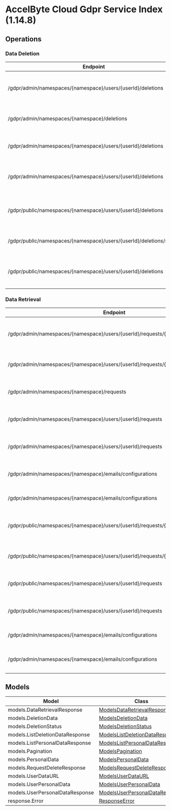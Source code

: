 [//]: # (<< Code generated. DO NOT EDIT!)

[//]: # (<< template file: accelbyte_cloud_py_codegen)

# AccelByte Cloud Gdpr Service Index (1.14.8)


## Operations

### Data Deletion
| Endpoint | Method | ID | Class | Wrapper | Example |
|---|---|---|---|---|---|
| /gdpr/admin/namespaces/{namespace}/users/{userId}/deletions | DELETE | AdminCancelUserAccountDeletionRequest | [AdminCancelUserAccountDeletionRequest](../accelbyte_py_sdk/api/gdpr/operations/data_deletion/admin_cancel_user_accou_de1ba5.py) | [admin_cancel_user_account_deletion_request](../accelbyte_py_sdk/api/gdpr/wrappers/_data_deletion.py) | [accelbyte_py_sdk_cli gdpr-admin-cancel-user-account-deletion-request](../samples/cli/accelbyte_py_sdk_cli/gdpr/_admin_cancel_user_accou_de1ba5.py) |
| /gdpr/admin/namespaces/{namespace}/deletions | GET | AdminGetListDeletionDataRequest | [AdminGetListDeletionDataRequest](../accelbyte_py_sdk/api/gdpr/operations/data_deletion/admin_get_list_deletion_227d7d.py) | [admin_get_list_deletion_data_request](../accelbyte_py_sdk/api/gdpr/wrappers/_data_deletion.py) | [accelbyte_py_sdk_cli gdpr-admin-get-list-deletion-data-request](../samples/cli/accelbyte_py_sdk_cli/gdpr/_admin_get_list_deletion_227d7d.py) |
| /gdpr/admin/namespaces/{namespace}/users/{userId}/deletions | GET | AdminGetUserAccountDeletionRequest | [AdminGetUserAccountDeletionRequest](../accelbyte_py_sdk/api/gdpr/operations/data_deletion/admin_get_user_account__84ef5a.py) | [admin_get_user_account_deletion_request](../accelbyte_py_sdk/api/gdpr/wrappers/_data_deletion.py) | [accelbyte_py_sdk_cli gdpr-admin-get-user-account-deletion-request](../samples/cli/accelbyte_py_sdk_cli/gdpr/_admin_get_user_account__84ef5a.py) |
| /gdpr/admin/namespaces/{namespace}/users/{userId}/deletions | POST | AdminSubmitUserAccountDeletionRequest | [AdminSubmitUserAccountDeletionRequest](../accelbyte_py_sdk/api/gdpr/operations/data_deletion/admin_submit_user_accou_b7780f.py) | [admin_submit_user_account_deletion_request](../accelbyte_py_sdk/api/gdpr/wrappers/_data_deletion.py) | [accelbyte_py_sdk_cli gdpr-admin-submit-user-account-deletion-request](../samples/cli/accelbyte_py_sdk_cli/gdpr/_admin_submit_user_accou_b7780f.py) |
| /gdpr/public/namespaces/{namespace}/users/{userId}/deletions | DELETE | PublicCancelUserAccountDeletionRequest | [PublicCancelUserAccountDeletionRequest](../accelbyte_py_sdk/api/gdpr/operations/data_deletion/public_cancel_user_acco_16b962.py) | [public_cancel_user_account_deletion_request](../accelbyte_py_sdk/api/gdpr/wrappers/_data_deletion.py) | [accelbyte_py_sdk_cli gdpr-public-cancel-user-account-deletion-request](../samples/cli/accelbyte_py_sdk_cli/gdpr/_public_cancel_user_acco_16b962.py) |
| /gdpr/public/namespaces/{namespace}/users/{userId}/deletions/status | GET | PublicGetUserAccountDeletionStatus | [PublicGetUserAccountDeletionStatus](../accelbyte_py_sdk/api/gdpr/operations/data_deletion/public_get_user_account_09e4f2.py) | [public_get_user_account_deletion_status](../accelbyte_py_sdk/api/gdpr/wrappers/_data_deletion.py) | [accelbyte_py_sdk_cli gdpr-public-get-user-account-deletion-status](../samples/cli/accelbyte_py_sdk_cli/gdpr/_public_get_user_account_09e4f2.py) |
| /gdpr/public/namespaces/{namespace}/users/{userId}/deletions | POST | PublicSubmitUserAccountDeletionRequest | [PublicSubmitUserAccountDeletionRequest](../accelbyte_py_sdk/api/gdpr/operations/data_deletion/public_submit_user_acco_a6db4f.py) | [public_submit_user_account_deletion_request](../accelbyte_py_sdk/api/gdpr/wrappers/_data_deletion.py) | [accelbyte_py_sdk_cli gdpr-public-submit-user-account-deletion-request](../samples/cli/accelbyte_py_sdk_cli/gdpr/_public_submit_user_acco_a6db4f.py) |

### Data Retrieval
| Endpoint | Method | ID | Class | Wrapper | Example |
|---|---|---|---|---|---|
| /gdpr/admin/namespaces/{namespace}/users/{userId}/requests/{requestDate} | DELETE | AdminCancelUserPersonalDataRequest | [AdminCancelUserPersonalDataRequest](../accelbyte_py_sdk/api/gdpr/operations/data_retrieval/admin_cancel_user_perso_78952d.py) | [admin_cancel_user_personal_data_request](../accelbyte_py_sdk/api/gdpr/wrappers/_data_retrieval.py) | [accelbyte_py_sdk_cli gdpr-admin-cancel-user-personal-data-request](../samples/cli/accelbyte_py_sdk_cli/gdpr/_admin_cancel_user_perso_78952d.py) |
| /gdpr/admin/namespaces/{namespace}/users/{userId}/requests/{requestDate}/generate | POST | AdminGeneratePersonalDataURL | [AdminGeneratePersonalDataURL](../accelbyte_py_sdk/api/gdpr/operations/data_retrieval/admin_generate_personal_48c32b.py) | [admin_generate_personal_data_url](../accelbyte_py_sdk/api/gdpr/wrappers/_data_retrieval.py) | [accelbyte_py_sdk_cli gdpr-admin-generate-personal-data-url](../samples/cli/accelbyte_py_sdk_cli/gdpr/_admin_generate_personal_48c32b.py) |
| /gdpr/admin/namespaces/{namespace}/requests | GET | AdminGetListPersonalDataRequest | [AdminGetListPersonalDataRequest](../accelbyte_py_sdk/api/gdpr/operations/data_retrieval/admin_get_list_personal_424fda.py) | [admin_get_list_personal_data_request](../accelbyte_py_sdk/api/gdpr/wrappers/_data_retrieval.py) | [accelbyte_py_sdk_cli gdpr-admin-get-list-personal-data-request](../samples/cli/accelbyte_py_sdk_cli/gdpr/_admin_get_list_personal_424fda.py) |
| /gdpr/admin/namespaces/{namespace}/users/{userId}/requests | GET | AdminGetUserPersonalDataRequests | [AdminGetUserPersonalDataRequests](../accelbyte_py_sdk/api/gdpr/operations/data_retrieval/admin_get_user_personal_a892c0.py) | [admin_get_user_personal_data_requests](../accelbyte_py_sdk/api/gdpr/wrappers/_data_retrieval.py) | [accelbyte_py_sdk_cli gdpr-admin-get-user-personal-data-requests](../samples/cli/accelbyte_py_sdk_cli/gdpr/_admin_get_user_personal_a892c0.py) |
| /gdpr/admin/namespaces/{namespace}/users/{userId}/requests | POST | AdminRequestDataRetrieval | [AdminRequestDataRetrieval](../accelbyte_py_sdk/api/gdpr/operations/data_retrieval/admin_request_data_retrieval.py) | [admin_request_data_retrieval](../accelbyte_py_sdk/api/gdpr/wrappers/_data_retrieval.py) | [accelbyte_py_sdk_cli gdpr-admin-request-data-retrieval](../samples/cli/accelbyte_py_sdk_cli/gdpr/_admin_request_data_retrieval.py) |
| /gdpr/admin/namespaces/{namespace}/emails/configurations | DELETE | DeleteAdminEmailConfiguration | [DeleteAdminEmailConfiguration](../accelbyte_py_sdk/api/gdpr/operations/data_retrieval/delete_admin_email_conf_009cca.py) | [delete_admin_email_configuration](../accelbyte_py_sdk/api/gdpr/wrappers/_data_retrieval.py) | [accelbyte_py_sdk_cli gdpr-delete-admin-email-configuration](../samples/cli/accelbyte_py_sdk_cli/gdpr/_delete_admin_email_conf_009cca.py) |
| /gdpr/admin/namespaces/{namespace}/emails/configurations | GET | GetAdminEmailConfiguration | [GetAdminEmailConfiguration](../accelbyte_py_sdk/api/gdpr/operations/data_retrieval/get_admin_email_configuration.py) | [get_admin_email_configuration](../accelbyte_py_sdk/api/gdpr/wrappers/_data_retrieval.py) | [accelbyte_py_sdk_cli gdpr-get-admin-email-configuration](../samples/cli/accelbyte_py_sdk_cli/gdpr/_get_admin_email_configuration.py) |
| /gdpr/public/namespaces/{namespace}/users/{userId}/requests/{requestDate} | DELETE | PublicCancelUserPersonalDataRequest | [PublicCancelUserPersonalDataRequest](../accelbyte_py_sdk/api/gdpr/operations/data_retrieval/public_cancel_user_pers_19dafa.py) | [public_cancel_user_personal_data_request](../accelbyte_py_sdk/api/gdpr/wrappers/_data_retrieval.py) | [accelbyte_py_sdk_cli gdpr-public-cancel-user-personal-data-request](../samples/cli/accelbyte_py_sdk_cli/gdpr/_public_cancel_user_pers_19dafa.py) |
| /gdpr/public/namespaces/{namespace}/users/{userId}/requests/{requestDate}/generate | POST | PublicGeneratePersonalDataURL | [PublicGeneratePersonalDataURL](../accelbyte_py_sdk/api/gdpr/operations/data_retrieval/public_generate_persona_6b68a4.py) | [public_generate_personal_data_url](../accelbyte_py_sdk/api/gdpr/wrappers/_data_retrieval.py) | [accelbyte_py_sdk_cli gdpr-public-generate-personal-data-url](../samples/cli/accelbyte_py_sdk_cli/gdpr/_public_generate_persona_6b68a4.py) |
| /gdpr/public/namespaces/{namespace}/users/{userId}/requests | GET | PublicGetUserPersonalDataRequests | [PublicGetUserPersonalDataRequests](../accelbyte_py_sdk/api/gdpr/operations/data_retrieval/public_get_user_persona_7e40c3.py) | [public_get_user_personal_data_requests](../accelbyte_py_sdk/api/gdpr/wrappers/_data_retrieval.py) | [accelbyte_py_sdk_cli gdpr-public-get-user-personal-data-requests](../samples/cli/accelbyte_py_sdk_cli/gdpr/_public_get_user_persona_7e40c3.py) |
| /gdpr/public/namespaces/{namespace}/users/{userId}/requests | POST | PublicRequestDataRetrieval | [PublicRequestDataRetrieval](../accelbyte_py_sdk/api/gdpr/operations/data_retrieval/public_request_data_retrieval.py) | [public_request_data_retrieval](../accelbyte_py_sdk/api/gdpr/wrappers/_data_retrieval.py) | [accelbyte_py_sdk_cli gdpr-public-request-data-retrieval](../samples/cli/accelbyte_py_sdk_cli/gdpr/_public_request_data_retrieval.py) |
| /gdpr/admin/namespaces/{namespace}/emails/configurations | POST | SaveAdminEmailConfiguration | [SaveAdminEmailConfiguration](../accelbyte_py_sdk/api/gdpr/operations/data_retrieval/save_admin_email_configuration.py) | [save_admin_email_configuration](../accelbyte_py_sdk/api/gdpr/wrappers/_data_retrieval.py) | [accelbyte_py_sdk_cli gdpr-save-admin-email-configuration](../samples/cli/accelbyte_py_sdk_cli/gdpr/_save_admin_email_configuration.py) |
| /gdpr/admin/namespaces/{namespace}/emails/configurations | PUT | UpdateAdminEmailConfiguration | [UpdateAdminEmailConfiguration](../accelbyte_py_sdk/api/gdpr/operations/data_retrieval/update_admin_email_conf_71e966.py) | [update_admin_email_configuration](../accelbyte_py_sdk/api/gdpr/wrappers/_data_retrieval.py) | [accelbyte_py_sdk_cli gdpr-update-admin-email-configuration](../samples/cli/accelbyte_py_sdk_cli/gdpr/_update_admin_email_conf_71e966.py) |


## Models
| Model | Class |
|---|---|
| models.DataRetrievalResponse | [ModelsDataRetrievalResponse](../accelbyte_py_sdk/api/gdpr/models/models_data_retrieval_response.py) |
| models.DeletionData | [ModelsDeletionData](../accelbyte_py_sdk/api/gdpr/models/models_deletion_data.py) |
| models.DeletionStatus | [ModelsDeletionStatus](../accelbyte_py_sdk/api/gdpr/models/models_deletion_status.py) |
| models.ListDeletionDataResponse | [ModelsListDeletionDataResponse](../accelbyte_py_sdk/api/gdpr/models/models_list_deletion_data_response.py) |
| models.ListPersonalDataResponse | [ModelsListPersonalDataResponse](../accelbyte_py_sdk/api/gdpr/models/models_list_personal_data_response.py) |
| models.Pagination | [ModelsPagination](../accelbyte_py_sdk/api/gdpr/models/models_pagination.py) |
| models.PersonalData | [ModelsPersonalData](../accelbyte_py_sdk/api/gdpr/models/models_personal_data.py) |
| models.RequestDeleteResponse | [ModelsRequestDeleteResponse](../accelbyte_py_sdk/api/gdpr/models/models_request_delete_response.py) |
| models.UserDataURL | [ModelsUserDataURL](../accelbyte_py_sdk/api/gdpr/models/models_user_data_url.py) |
| models.UserPersonalData | [ModelsUserPersonalData](../accelbyte_py_sdk/api/gdpr/models/models_user_personal_data.py) |
| models.UserPersonalDataResponse | [ModelsUserPersonalDataResponse](../accelbyte_py_sdk/api/gdpr/models/models_user_personal_data_response.py) |
| response.Error | [ResponseError](../accelbyte_py_sdk/api/gdpr/models/response_error.py) |
